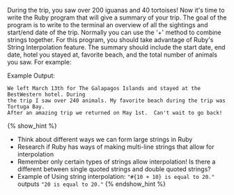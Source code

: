 During the trip, you saw over 200 iguanas and 40 tortoises!  Now it's time to write the
Ruby program that will give a summary of your trip.  The goal of the program is to
write to the terminal an overview of all the sightings and start/end date of the trip.
Normally you can use the '+' method to combine strings together.  For this program,
you should take advantage of Ruby's String Interpolation feature.  The summary should
include the start date, end date, hotel you stayed at, favorite beach, and the total
number of animals you saw.  For example:

Example Output:

```no-highlight
We left March 13th for The Galapagos Islands and stayed at the BestWestern hotel. During
the trip I saw over 240 animals. My favorite beach during the trip was Tortuga Bay.
After an amazing trip we returned on May 1st.  Can't wait to go back!
```

{% show_hint %}
- Think about different ways we can form large strings in Ruby
- Research if Ruby has ways of making multi-line strings that allow for interpolation
- Remember only certain types of strings allow interpolation! Is there a different between single quoted strings and double quoted strings?
- Example of Using string interpolation: `"#{10 + 10} is equal to 20."`  outputs `"20 is equal to 20."`
{% endshow_hint %}
